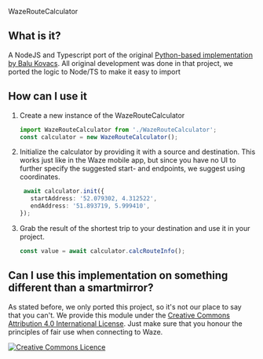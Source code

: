  WazeRouteCalculator

## What is it?

A NodeJS and Typescript port of the original [Python-based implementation by Balu Kovacs](https://github.com/kovacsbalu/WazeRouteCalculator/). All original development was done in that project, we ported the logic to Node/TS to make it easy to import

## How can I use it

1. Create a new instance of the WazeRouteCalculator
   ```ts
   import WazeRouteCalculator from './WazeRouteCalculator';
   const calculator = new WazeRouteCalculator();
   ```
1. Initialize the calculator by providing it with a source and destination. This works just like in the Waze mobile app, but since you have no UI to further specify the suggested start- and endpoints, we suggest using coordinates.
   ```ts
    await calculator.init({
      startAddress: '52.079302, 4.312522',
      endAddress: '51.893719, 5.999410',
   });
   ```
1. Grab the result of the shortest trip to your destination and use it in your project.
   ```ts
   const value = await calculator.calcRouteInfo();
   ```

## Can I use this implementation on something different than a smartmirror?
As stated before, we only ported this project, so it's not our place to say that you can't. We provide this module under the [Creative Commons Attribution 4.0 International License](http://creativecommons.org/licenses/by/4.0/).
Just make sure that you honour the principles of fair use when connecting to Waze.

<a rel="license" href="http://creativecommons.org/licenses/by/4.0/"><img alt="Creative Commons Licence" style="border-width:0" src="https://i.creativecommons.org/l/by/4.0/88x31.png" /></a>
